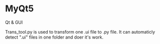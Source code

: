 # MyQt5
Qt &amp; GUI


Trans_tool.py is used to transform one .ui file to .py file. It can automaticly detect ".ui" files in one folder and doer it's work.
